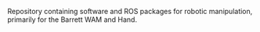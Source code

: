 Repository containing software and ROS packages for robotic manipulation, primarily for the Barrett WAM and Hand.